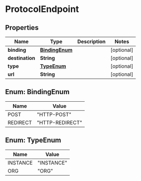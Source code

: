 

# ProtocolEndpoint


## Properties

| Name | Type | Description | Notes |
|------------ | ------------- | ------------- | -------------|
|**binding** | [**BindingEnum**](#BindingEnum) |  |  [optional] |
|**destination** | **String** |  |  [optional] |
|**type** | [**TypeEnum**](#TypeEnum) |  |  [optional] |
|**url** | **String** |  |  [optional] |



## Enum: BindingEnum

| Name | Value |
|---- | -----|
| POST | &quot;HTTP-POST&quot; |
| REDIRECT | &quot;HTTP-REDIRECT&quot; |



## Enum: TypeEnum

| Name | Value |
|---- | -----|
| INSTANCE | &quot;INSTANCE&quot; |
| ORG | &quot;ORG&quot; |



